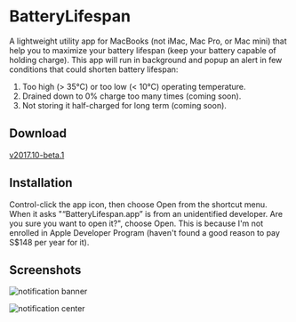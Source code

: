 # BatteryLifespan
A lightweight utility app for MacBooks (not iMac, Mac Pro, or Mac mini) that help you to maximize your battery lifespan (keep your battery capable of holding charge). This app will run in background and popup an alert in few conditions that could shorten battery lifespan:
1. Too high (> 35°C) or too low (< 10°C) operating temperature.
2. Drained down to 0% charge too many times (coming soon).
3. Not storing it half-charged for long term (coming soon).

## Download
[v2017.10-beta.1](https://github.com/arisferyanto/BatteryLifespan/releases/download/v2017.10-beta.1/BatteryLifespan.app.zip)

## Installation
Control-click the app icon, then choose Open from the shortcut menu. When it asks "“BatteryLifespan.app” is from an unidentified developer. Are you sure you want to open it?", choose Open. This is because I'm not enrolled in Apple Developer Program (haven't found a good reason to pay S$148 per year for it).

## Screenshots
![notification banner](https://user-images.githubusercontent.com/1257907/31860831-97546790-b753-11e7-91a5-902c1a308362.png)

![notification center](https://user-images.githubusercontent.com/1257907/31860816-58ee68ac-b753-11e7-907a-936489b83675.png)
